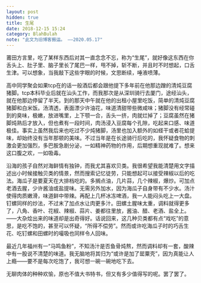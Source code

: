 ```yaml
---
layout: post
hidden: true
title: 生尾
date: 2018-12-15 15:24
category: BlahBulah
note: "此文为旧博客搬运。 ——2020.05.17"
---
```


莆田方言里，吃了某样东西后对其一直念念不忘，称为“生尾”，就好像这东西在你舌头上、肚子里、脑子里长了尾巴一样，甩不掉，斩不断，并且时不时想起，口舌生津。可以想象，当我敲下这些字眼的时候，文思断续，唾液喷薄。

高中同学聚会如果tcp在的话一般酒后都会跟他提下多年前在他那边蹭的清炖豆腐猪脚。tcp本科毕业后就在汕头工作，而我那次是从深圳骑行去厦门，途经汕头，就在他那边停留了半天。到的那天中午就在他的出租小屋里吃饭，简单的清炖豆腐猪脚和白米饭。汤清透，表面漂少许油花，味道清甜带些微咸味；猪脚没有经常碰到的臭味，极嫩，放进嘴里，上下颚一合，舌头一挤，肉就烂掉了；豆腐虽然在猪脚炖熟后才放入，但也煮有一段时间，肉汤浸入豆腐每个孔隙，吃起来口感、味道极佳。事实上虽然我后来也吃过不少炖猪脚，汤里也加入额外的如蛏干或者花蛤提味，却始终没有当年那顿的美味。不过当年是在长途骑行后吃的，我怀疑食物的刺激会更加强烈，多巴胺急剧分泌，一如精神药物的作用，后期想重现就难了。想来这口腹之欢，一如吸毒。

沿海的孩子自然对海鲜情有独钟，而我尤其喜欢贝类。我很希望我能清楚用文字描述出小时候接触贝类的情景，然而搜索记忆徒劳，只能想起可以接受辣椒以后的吃法。海瓜子是要夏天在大排档吃的。多搁点油，几片蒜，几个辣椒，爆炒。可加点老酒去腥，少许酱油或盐提味。无需另外加水，因为海瓜子自身带有不少水。汤汁使得肉质嫩滑，味道鲜中带辣。再配上几杯冰冻啤酒，我一人能闷头吃上一大盘。钉螺同样的炒法，不过末了加点水让肉更多汁。田螺土腥味太重，调料就得更多了，八角、香叶、花椒、辣椒、蒜片、姜都往里放，酱油、醋、老酒、盐全上。——大杂烩出来的味道却是出奇得好。话说回来，这几种贝类都有点“戏吃”的意思，是吃不饱的，甚至可以怀疑，“所得不偿劳”。然而或许吃海瓜子时的巧舌生花、吃钉螺和田螺时的嘬吸也同样令人回味。

最近几年福州有一“马鸣鱼粉”，不知汤汁是否鱼骨炖熬，然而调料却有一套，酸辣中有一股说不清楚的味道。我无脑地将其归为“或许是加了罂粟壳”，因为真能让人上瘾——要不是每次吃饱了，我可想一碗一碗地吃下去。

无聊肉体的种种欢愉，原也不值大书特书，但又有多少值得写的呢。罢了罢了。